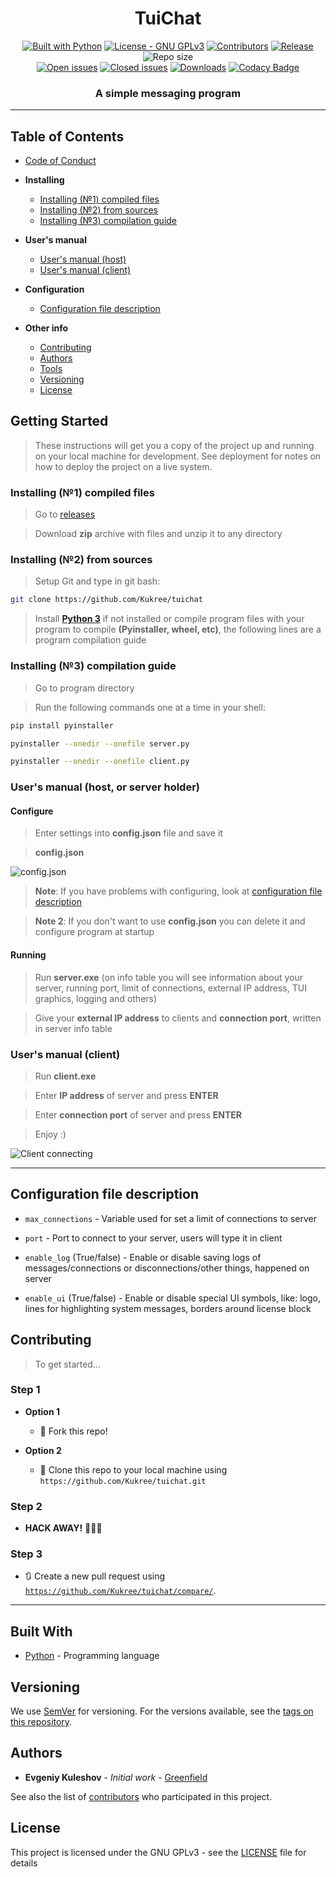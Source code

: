 <h1 align="center">TuiChat</h1>

<p align="center">
  <a href="https://www.python.org/"><img src="https://img.shields.io/badge/made%20with-Python-1f425f.svg?logo=Python" alt="Built with Python"></a>
  <a href="https://www.gnu.org/licenses/gpl-3.0/"><img src="https://img.shields.io/badge/license-GPLv3-1f425f.svg" alt="License - GNU GPLv3"></a>
  <a href="https://github.com/Kukree/tuichat/contributors/"><img src="https://img.shields.io/github/contributors/Kukree/tuichat.svg?color=1f425f" alt="Contributors"></a>
  <a href="https://github.com/Kukree/tuichat/releases"><img src="https://img.shields.io/github/release/Kukree/tuichat.svg?color=1f425f" alt="Release"></a>
  <img src="https://img.shields.io/github/repo-size/Kukree/tuichat.svg?color=1f425f" alt="Repo size">
  <br>
  <a href="https://github.com/Kukree/tuichat/issues"><img src="https://img.shields.io/github/issues-raw/Kukree/tuichat.svg?color=1f425f" alt="Open issues"></a>
  <a href="https://github.com/Kukree/tuichat/issues?q=is%3Aissue+is%3Aclosed"><img src="https://img.shields.io/github/issues-closed-raw/Kukree/tuichat.svg?color=1f425f" alt="Closed issues"></a>
  <a href="https://github.com/Kukree/tuichat/releases"><img src="https://img.shields.io/github/downloads/Kukree/tuichat/total.svg?color=1f425f" alt="Downloads"></a>
  <a href="https://www.codacy.com/app/Kukree/tuichat?utm_source=github.com&amp;utm_medium=referral&amp;utm_content=Kukree/tuichat&amp;utm_campaign=Badge_Grade"><img src="https://api.codacy.com/project/badge/Grade/533f950bb2a44c408198b24e66938d17" alt="Codacy Badge"></a>
</p>
<h3 align="center">A simple messaging program</h3>

---
## Table of Contents
- [Code of Conduct](documentation/CODE_OF_CONDUCT.md)

- **Installing**
  - [Installing (№1) compiled files](#installing-1-compiled-files)
  - [Installing (№2) from sources](#installing-2-from-sources)
  - [Installing (№3) compilation guide](#installing-3-compilation-guide)

- **User's manual**
  - [User's manual (host)](#users-manual-host-or-server-holder)
  - [User's manual (client)](#users-manual-client)

- **Configuration**
  - [Configuration file description](#configuration-file-description)

- **Other info**
  - [Contributing](#contributing)
  - [Authors](#authors)
  - [Tools](#built-with)
  - [Versioning](#versioning)
  - [License](#license)

## Getting Started

> These instructions will get you a copy of the project up and running on your local machine for development. See deployment for notes on how to deploy the project on a live system.

### Installing (№1) compiled files

> Go to [releases](https://github.com/Kukree/tuichat/releases)

> Download **zip** archive with files and unzip it to any directory

### Installing (№2) from sources

> Setup Git and type in git bash:

```Bash
git clone https://github.com/Kukree/tuichat
```

> Install [**Python 3**](https://python.org) if not installed or compile program files with your program to compile **(Pyinstaller, wheel, etc)**, the following lines are a program compilation guide

### Installing (№3) compilation guide

> Go to program directory

> Run the following commands one at a time in your shell:

```Bash
pip install pyinstaller

pyinstaller --onedir --onefile server.py

pyinstaller --onedir --onefile client.py
```

### User's manual (host, or server holder)

#### Configure
> Enter settings into **config.json** file and save it

> **config.json**

![config.json](http://g.recordit.co/DURQ1eHjLC.gif)

> **Note**: If you have problems with configuring, look at [configuration file description](#configuration-file-description)

> **Note 2**: If you don't want to use **config.json** you can delete it and configure program at startup

#### Running
> Run **server.exe** (on info table you will see information about your server, running port, limit of connections, external IP address, TUI graphics, logging and others)

> Give your **external IP address** to clients and **connection port**, written in server info table

### User's manual (client)

> Run **client.exe**

> Enter **IP address** of server and press **ENTER**

> Enter **connection port** of server and press **ENTER**

> Enjoy :)

![Client connecting](https://imgur.com/sjOu65c.gif)

---

## Configuration file description

- `max_connections` - Variable used for set a limit of connections to server

- `port` - Port to connect to your server, users will type it in client

- `enable_log` (True/false) - Enable or disable saving logs of messages/connections or disconnections/other things, happened on server

- `enable_ui` (True/false) - Enable or disable special UI symbols, like: logo, lines for highlighting system messages, borders around license block

## Contributing

> To get started...

### Step 1

- **Option 1**
  - 🍴 Fork this repo!

- **Option 2**
  - 👯 Clone this repo to your local machine using `https://github.com/Kukree/tuichat.git`

### Step 2

- **HACK AWAY!** 🔨🔨🔨

### Step 3

- 🔃 Create a new pull request using <a href="https://github.com/joanaz/HireDot2/compare/" target="_blank">`https://github.com/Kukree/tuichat/compare/`</a>.

---

## Built With

- [Python](https://python.org) - Programming language

## Versioning

We use [SemVer](http://semver.org/) for versioning. For the versions available, see the [tags on this repository](https://github.com/Kukree/tuichat/tags).

## Authors

- **Evgeniy Kuleshov** - *Initial work* - [Greenfield](https://github.com/Kukree)

See also the list of [contributors](https://github.com/Kukree/tuichat/contributors) who participated in this project.

## License

This project is licensed under the GNU GPLv3 - see the [LICENSE](documentation/LICENSE) file for details
